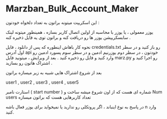 # Marzban_Bulk_Account_Maker

این اسکریپت میتونه براتون به تعداد دلخواه خودتون :

یوزر معمولی ، یا یوزر با محاسبه از اولین اتصال کاربر بسازه ، همینطور میتونه لینک سابسکریپشن یوزر ها رو دریافت کنه و براتون توی یه فایل ذخیره کنه .

نحوه کار باهاش اینطوره که پس از دانلود ، فایل credentials.txt رو باز کنید و در سطر اول آدرس api خودتون ، در سطر دوم یوزرنیم ادمین و در سطر سوم پسورد ادمین رو وارد کنید و فایل رو ذخیره کنید . بعد از ویرایش ، میتونید فایل marz.py رو اجرا کنید و اشتراک هاتون رو بسازید .

بعد  از شروع اشتراک هایی شبیه به زیر میسازه براتون 

user1 , user2 , user3 , user4 , user5

استارت نامبر ( start number )  شماره ای هست که از اون شروع میشه ساخت و Num users تعداد کاربرهایی هست که براتون میسازه

در پاسخ به نوع اینباند  ، اگر پروتکلی  رو ندارید یا نمیخواید برای یوزر فعال باشه n وارد کنید.
